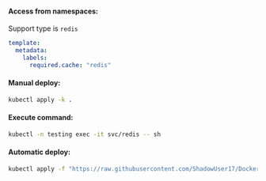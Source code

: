 #### Access from namespaces:
Support type is `redis`
```yaml
template:
  metadata:
    labels:
      required.cache: "redis"
```

#### Manual deploy:
```bash
kubectl apply -k .
```

#### Execute command:
```bash
kubectl -n testing exec -it svc/redis -- sh
```

#### Automatic deploy:
```bash
kubectl apply -f "https://raw.githubusercontent.com/ShadowUser17/DockerTemplates/master/K8S/redis/fluxcd-deploy.yml"
```

